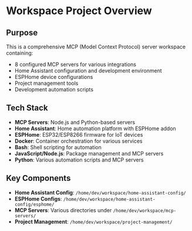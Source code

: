 # Workspace Project Overview

## Purpose
This is a comprehensive MCP (Model Context Protocol) server workspace containing:
- 8 configured MCP servers for various integrations
- Home Assistant configuration and development environment
- ESPHome device configurations
- Project management tools
- Development automation scripts

## Tech Stack
- **MCP Servers**: Node.js and Python-based servers
- **Home Assistant**: Home automation platform with ESPHome addon
- **ESPHome**: ESP32/ESP8266 firmware for IoT devices
- **Docker**: Container orchestration for various services
- **Bash**: Shell scripting for automation
- **JavaScript/Node.js**: Package management and MCP servers
- **Python**: Various automation scripts and MCP servers

## Key Components
- **Home Assistant Config**: `/home/dev/workspace/home-assistant-config/`
- **ESPHome Configs**: `/home/dev/workspace/home-assistant-config/esphome/`
- **MCP Servers**: Various directories under `/home/dev/workspace/mcp-servers/`
- **Project Management**: `/home/dev/workspace/project-management/`
